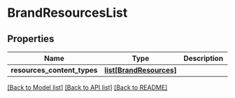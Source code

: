 # BrandResourcesList

## Properties
Name | Type | Description | Notes
------------ | ------------- | ------------- | -------------
**resources_content_types** | [**list[BrandResources]**](BrandResources.md) |  | [optional] 

[[Back to Model list]](../README.md#documentation-for-models) [[Back to API list]](../README.md#documentation-for-api-endpoints) [[Back to README]](../README.md)


